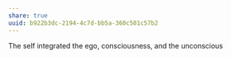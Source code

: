 ```yaml
---
share: true
uuid: b922b3dc-2194-4c7d-bb5a-360c501c57b2
---
```

The self integrated the ego, consciousness, and the unconscious
